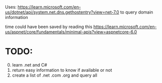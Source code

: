 ﻿

Uses: https://learn.microsoft.com/en-us/dotnet/api/system.net.dns.gethostentry?view=net-7.0
to query domain information

time could have been saved by reading this https://learn.microsoft.com/en-us/aspnet/core/fundamentals/minimal-apis?view=aspnetcore-6.0

# TODO:
0. learn .net and C#
1. return easy information to know if available or not
2. create a list of .net .com .org and query all
